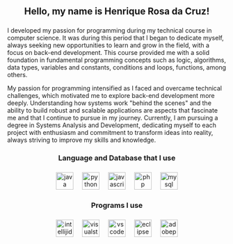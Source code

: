 <h2 align="center">Hello, my name is Henrique Rosa da Cruz!</h2>

###

<p align="center">
  
I developed my passion for programming during my technical course in computer science. It was during this period that I began to dedicate myself, always seeking new opportunities to learn and grow in the field, with a focus on back-end development. This course provided me with a solid foundation in fundamental programming concepts such as logic, algorithms, data types, variables and constants, conditions and loops, functions, among others.

My passion for programming intensified as I faced and overcame technical challenges, which motivated me to explore back-end development more deeply. Understanding how systems work "behind the scenes" and the ability to build robust and scalable applications are aspects that fascinate me and that I continue to pursue in my journey. Currently, I am pursuing a degree in Systems Analysis and Development, dedicating myself to each project with enthusiasm and commitment to transform ideas into reality, always striving to improve my skills and knowledge.

</p>

###

<h3 align="center">Language and Database that I use</h3>

###

<div align="center">
  <img src="https://skillicons.dev/icons?i=java" height="40" alt="java logo"/>
  <img width="12" />
  <img src="https://cdn.jsdelivr.net/gh/devicons/devicon/icons/python/python-original.svg" height="40" alt="python logo"/>
  <img width="12" />
  <img src="https://skillicons.dev/icons?i=js" height="40" alt="javascript logo"/> 
  <img width="12" />
  <img src="https://skillicons.dev/icons?i=php" height="40" alt="php logo"/>
  <img width="12" />
  <img src="https://cdn.jsdelivr.net/gh/devicons/devicon/icons/mysql/mysql-original.svg" height="40" alt="mysql logo"/>
</div>

###

<h3 align="center">Programs I use</h3>

###

<div align="center">
  <img src="https://skillicons.dev/icons?i=idea" height="40" alt="intellijidea logo"/>
  <img width="12" />
  <img src="https://skillicons.dev/icons?i=visualstudio" height="40" alt="visualstudio logo"/>
  <img width="12" />
  <img src="https://skillicons.dev/icons?i=vscode" height="40" alt="vscode logo"/>
  <img width="12" />
  <img src="https://skillicons.dev/icons?i=eclipse" height="40" alt="eclipse logo"/>
  <img width="12" />
  <img src="https://skillicons.dev/icons?i=ps" height="40" alt="adobephotoshop logo"/>
</div>
